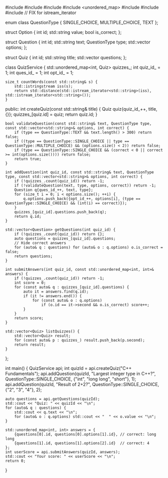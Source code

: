#include <iostream>
#include <vector>
#include <string>
#include <unordered_map>
#include <sstream>
#include <algorithm>
#include <iterator>  // FIX for istream_iterator

enum class QuestionType { SINGLE_CHOICE, MULTIPLE_CHOICE, TEXT };

struct Option {
    int id;
    std::string value;
    bool is_correct;
};

struct Question {
    int id;
    std::string text;
    QuestionType type;
    std::vector<Option> options;
};

struct Quiz {
    int id;
    std::string title;
    std::vector<Question> questions;
};

class QuizService {
    std::unordered_map<int, Quiz> quizzes_;
    int quiz_id_ = 1;
    int ques_id_ = 1;
    int opt_id_ = 1;

    size_t countWords(const std::string& s) {
        std::istringstream iss(s);
        return std::distance(std::istream_iterator<std::string>(iss), std::istream_iterator<std::string>());
    }

public:
    int createQuiz(const std::string& title) {
        Quiz quiz{quiz_id_++, title, {}};
        quizzes_[quiz.id] = quiz;
        return quiz.id;
    }

    bool validateQuestion(const std::string& text, QuestionType type, const std::vector<std::string>& options, int correct) {
        if (type == QuestionType::TEXT && text.length() > 300) return false;
        if ((type == QuestionType::SINGLE_CHOICE || type == QuestionType::MULTIPLE_CHOICE) && (options.size() < 2)) return false;
        if (type == QuestionType::SINGLE_CHOICE && (correct < 0 || correct >= int(options.size()))) return false;
        return true;
    }

    int addQuestion(int quiz_id, const std::string& text, QuestionType type, const std::vector<std::string>& options, int correct) {
        if (!quizzes_.count(quiz_id)) return -1;
        if (!validateQuestion(text, type, options, correct)) return -1;
        Question q{ques_id_++, text, type};
        for (size_t i = 0; i < options.size(); ++i) {
            q.options.push_back({opt_id_++, options[i], (type == QuestionType::SINGLE_CHOICE) && (int(i) == correct)});
        }
        quizzes_[quiz_id].questions.push_back(q);
        return q.id;
    }

    std::vector<Question> getQuestions(int quiz_id) {
        if (!quizzes_.count(quiz_id)) return {};
        auto questions = quizzes_[quiz_id].questions;
        // Hide correct answers
        for (auto& q : questions) for (auto& o : q.options) o.is_correct = false;
        return questions;
    }

    int submitAnswers(int quiz_id, const std::unordered_map<int, int>& answers) {
        if (!quizzes_.count(quiz_id)) return -1;
        int score = 0;
        for (const auto& q : quizzes_[quiz_id].questions) {
            auto it = answers.find(q.id);
            if (it != answers.end()) {
                for (const auto& o : q.options)
                    if (o.id == it->second && o.is_correct) score++;
            }
        }
        return score;
    }

    std::vector<Quiz> listQuizzes() {
        std::vector<Quiz> result;
        for (const auto& p : quizzes_) result.push_back(p.second);
        return result;
    }
};

int main() {
    QuizService api;
    int quizId = api.createQuiz("C++ Fundamentals");
    api.addQuestion(quizId, "Largest integer type in C++?", QuestionType::SINGLE_CHOICE, {"int", "long long", "short"}, 1);
    api.addQuestion(quizId, "Result of 2+2?", QuestionType::SINGLE_CHOICE, {"2", "3", "4"}, 2);

    auto questions = api.getQuestions(quizId);
    std::cout << "Quiz: " << quizId << "\n";
    for (auto& q : questions) {
        std::cout << q.text << "\n";
        for (auto& o : q.options) std::cout << "  " << o.value << "\n";
    }

    std::unordered_map<int, int> answers = {
        {questions[0].id, questions[0].options[1].id}, // correct: long long
        {questions[1].id, questions[1].options[2].id}  // correct: 4
    };
    int userScore = api.submitAnswers(quizId, answers);
    std::cout << "Your score: " << userScore << "\n";
    return 0;
}

